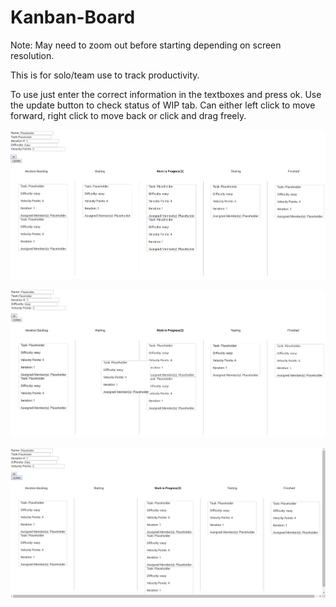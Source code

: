 # Kanban-Board

Note: May need to zoom out before starting depending on screen resolution.

This is for solo/team use to track productivity.

To use just enter the correct information in the textboxes and press ok.
Use the update button to check status of WIP tab.
Can either left click to move forward, right click to move back or click and drag freely.

![alt text](https://github.com/TreeHome95/Kanban-Board/blob/master/PreviewKanban.png)

![alt text](https://github.com/TreeHome95/Kanban-Board/blob/master/PreviewKanban2.png)

![alt text](https://github.com/TreeHome95/Kanban-Board/blob/master/PreviewKanban3.png)

